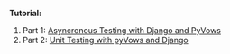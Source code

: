 **Tutorial:**

1. Part 1: [Asyncronous Testing with Django and PyVows](http://www.realpython.com/blog/python/asynchronous-testing-with-django-and-pyvows/)
2. Part 2: [Unit Testing with pyVows and Django](http://www.realpython.com/blog/python/unit-testing-with-pyvows-and-django)
